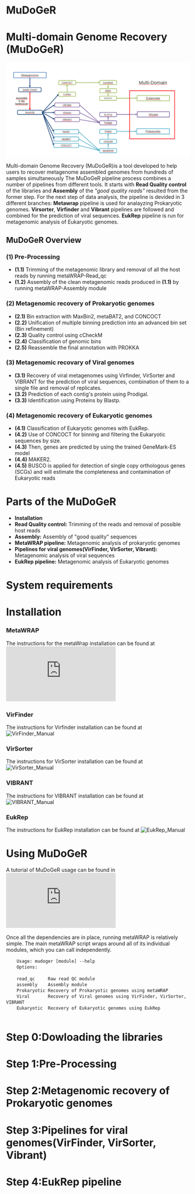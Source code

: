 # MuDoGeR

 # Multi-domain Genome Recovery (MuDoGeR)
 
 
 ![](https://github.com/EfthymisF/folder-scripts/blob/master/index.png)

Multi-domain Genome Recovery (MuDoGeR)is a tool developed to help users to recover metagenome assembled genomes from hundreds of samples simultaneously
The MuDoGeR pipeline process combines a number of pipelines from different tools. It starts with **Read Quality control** of the libraries and **Assembly** of the *"good quality reads"* resulted from the former step. For the next step of data analysis, the pipeline is devided in 3 different branches: **Metawrap** pipeline is used for analayzing Prokaryotic genomes. **Virsorter**, **Virfinder** and **Vibrant** pipelines are followed and combined for the prediction of viral sequences. **EukRep** pipeline is run for metagenomic analysis of Eukaryotic genomes. 
 

## MuDoGeR Overview


### (1) Pre-Processing
* **(1.1)** Trimming of the metagenomic library and removal of all the host reads by running  metaWRAP-Read_qc
* **(1.2)** Assembly of the clean metagenomic reads produced in **(1.1)** by running metaWRAP-Assembly module

###  (2) Metagenomic recovery of Prokaryotic genomes 
* **(2.1)** Bin extraction with MaxBin2, metaBAT2, and CONCOCT 
* **(2.2)** Unification of multiple binning prediction into an advanced bin set (Bin refinement) 
* **(2.3)** Quality control using cCheckM 
* **(2.4)** Classification of genomic bins 
* **(2.5)** Reassemble the final annotation with PROKKA

###  (3) Metagenomic recovary of Viral genomes
* **(3.1)** Recovery of viral metagenomes using Virfinder, VirSorter and VIBRANT for the prediction of viral sequences, combination of them to a single file and removal of replicates. 
* **(3.2)** Prediction of each contig's protein using Prodigal. 
* **(3.3)** Identification using Proteins by Blastp. 

###  (4) Metagenomic recovery of Eukaryotic genomes
* **(4.1)** Classification  of  Eukaryotic genomes with EukRep.
* **(4.2)** Use of CONCOCT for binning and filtering the Eukaryotic sequences by size.
* **(4.3)** Then, genes are predicted by using the trained GeneMark-ES model 
* **(4.4)** MAKER2. 
* **(4.5)** BUSCO is applied for detection of single copy orthologous genes (SCGs) and will estimate the completeness and contamination of Eukaryotic reads



# Parts of the MuDoGeR

* **Installation** 
* **Read Quality control:** Trimming of the reads and removal of possible host reads
* **Assembly:** Assembly of "good quality" sequences
* **MetaWRAP pipeline:**  Metagenomic analysis of prokaryotic genomes
* **Pipelines for viral genomes(VirFinder, VirSorter, Vibrant):** Metagenomic analysis of viral sequences 
* **EukRep pipeline:** Metagenomic analysis of Eukaryotic genomes


# System requirements


# Installation

### MetaWRAP

The instructions for the metaWrap installation can be found at ![metaWRAP_Manual](https://github.com/EfthymisF/new/blob/master/Tutorial.md)

### VirFinder

The instructions for Virfinder installation can be found at ![VirFinder_Manual](https://github.com/jessieren/VirFinder)

### VirSorter

The instructions for VirSorter installation can be found at ![VirSorter_Manual](https://github.com/simroux/VirSorter) 

### VIBRANT 

The instructions for VIBRANT installation can be found at ![VIBRANT_Manual](https://github.com/AnantharamanLab/VIBRANT) 

### EukRep
The instructions for EukRep installation can be found at ![EukRep_Manual](https://github.com/patrickwest/EukRep_Pipeline ) 



# Using MuDoGeR

A tutorial of MuDoGeR usage can be found in ![Manual](https://github.com/EfthymisF/new/blob/master/Tutorial.md)

Once all the dependencies are in place, running metaWRAP is relatively simple. The main metaWRAP script wraps around all of its individual modules, which you can call independently.

```mudoger -h
	Usage: mudoger [module] --help
	Options:

	read_qc		Raw read QC module
	assembly	Assembly module
	Prokaryotic	Recovery of Prokaryotic genomes using metaWRAP
	Viral		Recovery of Viral genomes using VirFinder, VirSorter, VIBRANT
	Eukaryotic 	Recovery of Eukaryotic genomes using EukRep 
	
 ```


# Step 0:Dowloading the libraries

# Step 1:Pre-Processing 
# Step 2:Metagenomic recovery of Prokaryotic genomes 

# Step 3:Pipelines for viral genomes(VirFinder, VirSorter, Vibrant)

# Step 4:EukRep pipeline



 


	

